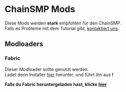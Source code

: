 # ChainSMP Mods
Diese Mods werden **stark** empfohlen für den ChainSMP.  <br/>Falls es Probleme mit dem Tutorial gibt, [kontaktiert uns](https://discord.gg/7V6Dpt5cDq).
## Modloaders
### Fabric
Dieser Modloader sollte genutzt werden.<br/>
Ladet denn Installer [hier](https://fabricmc.net/use/installer/) herunter, und führt ihn aus **!**<br/>

**Falls du Fabric heruntergeladen hast, klicke [hier](https://github.com/D1p4k/ChainSMPGuide/blob/main/DE/Fabric/ChainSMPMods.md)**



